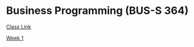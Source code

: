 # Business Programming (BUS-S 364)

[Class Link](https://iu.instructure.com/courses/2164265)

[Week 1](Week%201)

